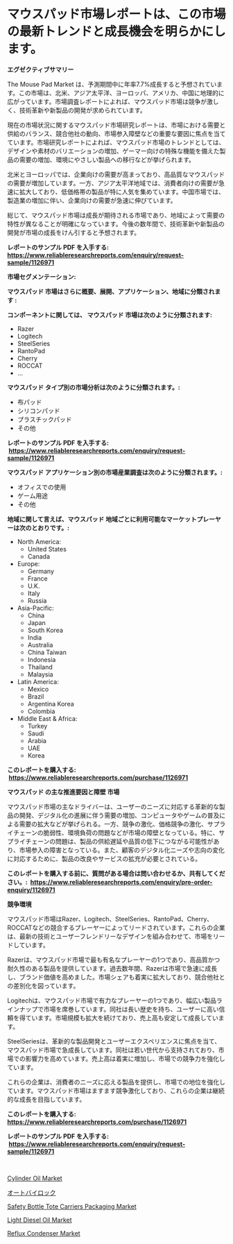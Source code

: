 <p><h1>マウスパッド市場レポートは、この市場の最新トレンドと成長機会を明らかにします。</h1></p><p><strong>エグゼクティブサマリー</strong></p>
<p><p>The Mouse Pad Market は、予測期間中に年率7.7%成長すると予想されています。この市場は、北米、アジア太平洋、ヨーロッパ、アメリカ、中国に地理的に広がっています。市場調査レポートによれば、マウスパッド市場は競争が激しく、技術革新や新製品の開発が求められています。</p><p>現在の市場状況に関するマウスパッド市場研究レポートは、市場における需要と供給のバランス、競合他社の動向、市場参入障壁などの重要な要因に焦点を当てています。市場研究レポートによれば、マウスパッド市場のトレンドとしては、デザインや素材のバリエーションの増加、ゲーマー向けの特殊な機能を備えた製品の需要の増加、環境にやさしい製品への移行などが挙げられます。</p><p>北米とヨーロッパでは、企業向けの需要が高まっており、高品質なマウスパッドの需要が増加しています。一方、アジア太平洋地域では、消費者向けの需要が急速に拡大しており、低価格帯の製品が特に人気を集めています。中国市場では、製造業の増加に伴い、企業向けの需要が急速に伸びています。</p><p>総じて、マウスパッド市場は成長が期待される市場であり、地域によって需要の特性が異なることが明確になっています。今後の数年間で、技術革新や新製品の開発が市場の成長をけん引すると予想されます。</p></p>
<p><strong>レポートのサンプル PDF を入手する: <a href="https://www.reliableresearchreports.com/enquiry/request-sample/1126971">https://www.reliableresearchreports.com/enquiry/request-sample/1126971</a></strong></p>
<p><strong>市場セグメンテーション:</strong></p>
<p><strong> マウスパッド 市場はさらに概要、展開、アプリケーション、地域に分類されます :</strong></p>
<p><strong>コンポーネントに関しては、 マウスパッド 市場は次のように分類されます: &nbsp;</strong></p>
<p><ul><li>Razer</li><li>Logitech</li><li>SteelSeries</li><li>RantoPad</li><li>Cherry</li><li>ROCCAT</li><li>...</li></ul></p>
<p><strong> マウスパッド タイプ別の市場分析は次のように分類されます。:</strong></p>
<p><ul><li>布パッド</li><li>シリコンパッド</li><li>プラスチックパッド</li><li>その他</li></ul></p>
<p><strong>レポートのサンプル PDF を入手する: &nbsp;<a href="https://www.reliableresearchreports.com/enquiry/request-sample/1126971">https://www.reliableresearchreports.com/enquiry/request-sample/1126971</a></strong></p>
<p><strong> マウスパッド アプリケーション別の市場産業調査は次のように分類されます。:</strong></p>
<p><ul><li>オフィスでの使用</li><li>ゲーム用途</li><li>その他</li></ul></p>
<p><strong>地域に関して言えば、マウスパッド 地域ごとに利用可能なマーケットプレーヤーは次のとおりです。:</strong></p>
<p><ul>
    <li>
        North America:
        <ul>
            <li>United States</li>
            <li>Canada</li>
        </ul>
    </li>
    <li>
        Europe:
        <ul>
            <li>Germany</li>
            <li>France</li>
            <li>U.K.</li>
            <li>Italy</li>
            <li>Russia</li>
        </ul>
    </li>
    <li>
        Asia-Pacific:
        <ul>
            <li>China</li>
            <li>Japan</li>
            <li>South Korea</li>
            <li>India</li>
            <li>Australia</li>
            <li>China Taiwan</li>
            <li>Indonesia</li>
            <li>Thailand</li>
            <li>Malaysia</li>
        </ul>
    </li>
    <li>
        Latin America:
        <ul>
            <li>Mexico</li>
            <li>Brazil</li>
            <li>Argentina Korea</li>
            <li>Colombia</li>
        </ul>
    </li>
    <li>
        Middle East & Africa:
        <ul>
            <li>Turkey</li>
            <li>Saudi</li>
            <li>Arabia</li>
            <li>UAE</li>
            <li>Korea</li>
        </ul>
    </li>
    </ul></p>
<p><strong>このレポートを購入する: &nbsp;<a href="https://www.reliableresearchreports.com/purchase/1126971">https://www.reliableresearchreports.com/purchase/1126971</a></strong></p>
<p><strong>マウスパッド の主な推進要因と障壁 市場</strong></p>
<p><p>マウスパッド市場の主なドライバーは、ユーザーのニーズに対応する革新的な製品の開発、デジタル化の進展に伴う需要の増加、コンピュータやゲームの普及による需要の拡大などが挙げられる。一方、競争の激化、価格競争の激化、サプライチェーンの脆弱性、環境負荷の問題などが市場の障壁となっている。特に、サプライチェーンの問題は、製品の供給遅延や品質の低下につながる可能性があり、市場参入の障害となっている。また、顧客のデジタル化ニーズや志向の変化に対応するために、製品の改良やサービスの拡充が必要とされている。</p></p>
<p><strong>このレポートを購入する前に、質問がある場合は問い合わせるか、共有してください。:&nbsp; <a href="https://www.reliableresearchreports.com/enquiry/pre-order-enquiry/1126971">https://www.reliableresearchreports.com/enquiry/pre-order-enquiry/1126971</a></strong></p>
<p><strong>競争環境</strong></p>
<p><p>マウスパッド市場はRazer、Logitech、SteelSeries、RantoPad、Cherry、ROCCATなどの競合するプレーヤーによってリードされています。これらの企業は、最新の技術とユーザーフレンドリーなデザインを組み合わせて、市場をリードしています。</p><p>Razerは、マウスパッド市場で最も有名なプレーヤーの1つであり、高品質かつ耐久性のある製品を提供しています。過去数年間、Razerは市場で急速に成長し、ブランド価値を高めました。市場シェアも着実に拡大しており、競合他社との差別化を図っています。</p><p>Logitechは、マウスパッド市場で有力なプレーヤーの1つであり、幅広い製品ラインナップで市場を席巻しています。同社は長い歴史を持ち、ユーザーに高い信頼を得ています。市場規模も拡大を続けており、売上高も安定して成長しています。</p><p>SteelSeriesは、革新的な製品開発とユーザーエクスペリエンスに焦点を当て、マウスパッド市場で急成長しています。同社は若い世代から支持されており、市場での影響力を高めています。売上高は着実に増加し、市場での競争力を強化しています。</p><p>これらの企業は、消費者のニーズに応える製品を提供し、市場での地位を強化しています。マウスパッド市場はますます競争激化しており、これらの企業は継続的な成長を目指しています。</p></p>
<p><strong>このレポートを購入する: &nbsp; <a href="https://www.reliableresearchreports.com/purchase/1126971">https://www.reliableresearchreports.com/purchase/1126971</a></strong></p>
<p><strong>レポートのサンプル PDF を入手する: &nbsp;<a href="https://www.reliableresearchreports.com/enquiry/request-sample/1126971">https://www.reliableresearchreports.com/enquiry/request-sample/1126971</a></strong><strong></strong></p>
<p>&nbsp;</p>
<p><p><a href="https://issuu.com/reportprime-2/docs/cylinder-oil-market-size-2030.pptx">Cylinder Oil Market</a></p><p><a href="https://github.com/oqoeusbvpadwjs08/Market-Research-Report-List-1/blob/main/8654937187516.md">オートバイロック</a></p><p><a href="https://frill-swim-3cd.notion.site/Safety-Bottle-Tote-Carriers-Packaging-Market-Dynamics-2024-2031-Also-about-Its-Market-Trends-Proje-592929c4d1d54346b538d7435d59c2d9">Safety Bottle Tote Carriers Packaging Market</a></p><p><a href="https://issuu.com/reportprime-2/docs/light-diesel-oil-market-size-2030.pptx">Light Diesel Oil Market</a></p><p><a href="https://gentle-editor-9db.notion.site/Reflux-Condenser-Market-Research-Report-Unlocks-Analysis-on-the-Market-Financial-Status-Market-Size-6aa19cb0669045cab47608270792c010">Reflux Condenser Market</a></p></p>